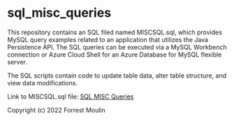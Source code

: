 # sql_misc_queries

This repository contains an SQL filed named MISCSQL.sql, which provides MySQL query examples related to an application that utilizes the Java Persistence API. The SQL queries can be executed via a MySQL Workbench connection or Azure Cloud Shell for an Azure Database for MySQL flexible server. 

The SQL scripts contain code to update table data, alter table structure, and view data modifications.

Link to MISCSQL.sql file: <a href="https://github.com/ffm5113/sql_misc_queries/blob/main/MISCSQL.sql">SQL MISC Queries</a>

Copyright (c) 2022 Forrest Moulin

